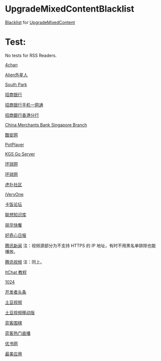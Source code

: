 # UpgradeMixedContentBlacklist

[Blacklist](https://raw.githubusercontent.com/ivysrono/UpgradeMixedContentBlacklist/master/Blacklist.json) for [UpgradeMixedContent](https://github.com/gloomy-ghost/UpgradeMixedContent)

# Test:

No tests for RSS Readers.

[4chan](https://www.4chan.org/)

[Alien外星人](https://www.aliengu.com/)

[South Park](https://southpark.cc.com/)

[招商银行](https://www.cmbchina.com/cmbinfo/)

[招商银行手机一网通](https://m.cmbchina.com/Default.aspx)

[招商銀行香港分行](https://hk.cmbchina.com/)

[China Merchants Bank Singapore Branch](https://sg.cmbchina.com/)

[酷安网](https://coolapk.com/apk/com.oasisfeng.greenify)

[PotPlayer](https://potplayer.daum.net/)

[KGS Go Server](https://www.gokgs.com/)

[环球网](https://m.huanqiu.com/r/MV8wXzg3MTg4MDZfMTQyNV8xNDU4MTE0NTQw)

[环球网](https://w.huanqiu.com/r/MV8wXzg3MTg4MDZfMTQyNV8xNDU4MTE0NTQw)

[虎扑社区](https://bbs.hupu.com/19247804.html)

[iVeryOne](https://beta.ivery.one/Feed)

[卡饭论坛](https://bbs.kafan.cn/thread-2102542-3-1.html)

[联想知识库](https://iknow.lenovo.com.cn/detail/dc_153184.html)

[丽华快餐](https://www.lihua.com/)

[好奇心日报](https://www.qdaily.com/)

[腾讯新闻](https://view.inews.qq.com/a/TEC2016121302749602) 注：视频源部分为不支持 HTTPS 的 IP 地址，有时不用黑名单排除也能播放。

[腾讯视频](https://v.qq.com/x/page/u0115g0auru.html)  注：同上。

[ItChat 教程](https://itchat.readthedocs.io/zh/latest/tutorial/tutorial0/)

[1024](https://www.t66y.com/htm_data/4/1702/2266673.html)

[开发者头条](https://toutiao.io/posts/48x2bx/preview)

[土豆视频](https://new-play.tudou.com/v/XMzU4MTg5NTg3Mg.html)

[土豆视频移动版](https://compaign.tudou.com/v/XMzU4MTg5NTg3Mg)

[弈客围棋](https://www.yikeweiqi.com/news/topline/28624/)

[弈客热门直播](https://share.yikeweiqi.com/golive/livelist)

[优书网](https://www.yousuu.com/)

[最美应用](https://zuimeia.com/app/5421/)
